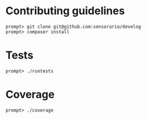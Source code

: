 # Contributing guidelines

    prompt> git clone git@github.com:sensorario/develog
    prompt> composer install

# Tests

    prompt> ./runtests

# Coverage

    prompt> ./coverage
